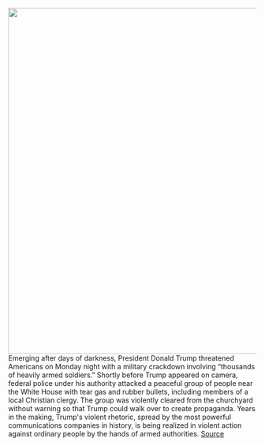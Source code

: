 <img src='https://cdn.vox-cdn.com/thumbor/5qqCcBSxiYoaZeZrcD6FEJNIlLw=/0x0:5465x3643/1200x675/filters:focal(2296x1385:3170x2259)/cdn.vox-cdn.com/uploads/chorus_image/image/66884277/912458928.jpg.0.jpg' width='700px' /><br/>
Emerging after days of darkness, President Donald Trump threatened Americans on Monday night with a military crackdown involving “thousands of heavily armed soldiers.” Shortly before Trump appeared on camera, federal police under his authority attacked a peaceful group of people near the White House with tear gas and rubber bullets, including members of a local Christian clergy. The group was violently cleared from the churchyard without warning so that Trump could walk over to create propaganda. Years in the making, Trump's violent rhetoric, spread by the most powerful communications companies in history, is being realized in violent action against ordinary people by the hands of armed authorities.
<a href='https://www.theverge.com/21277579/ban-trump-violence-twitter-facebook'> Source <a/>